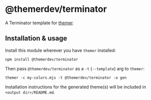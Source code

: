 # @themerdev/terminator

A Terminator template for [themer](https://github.com/themerdev/themer).

## Installation & usage

Install this module wherever you have `themer` installed:

    npm install @themerdev/terminator

Then pass `@themerdev/terminator` as a `-t` (`--template`) arg to `themer`:

    themer -c my-colors.mjs -t @themerdev/terminator -o gen

Installation instructions for the generated theme(s) will be included in `<output dir>/README.md`.
